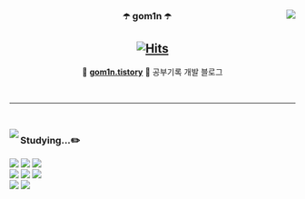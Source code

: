 <div align="center">
  
  <img align="right" src="https://github-readme-stats.vercel.app/api?username=gom1n&show_icons=true&theme=dracula&hide="/>
 
  ### ☂️ gom1n ☂️
 
[![Hits](https://hits.seeyoufarm.com/api/count/incr/badge.svg?url=https%3A%2F%2Fgithub.com%2Fgom1n&count_bg=%23000000&title_bg=%239829E9&icon=bilibili.svg&icon_color=%23FFFFFF&title=hits&edge_flat=false)](https://hits.seeyoufarm.com)
 ---

🍏 [**gom1n.tistory**](https://gom1n.tistory.com/) 🍏 공부기록 개발 블로그

 
 <br>
 
</div>
  
 ---
 
 <br>
 
<a href="https://suave-lilac-075.notion.site/b1ac3609f8a946c3a1939b5d46211e44?v=cc0f75ec13e54868a33bb57336fb9ee8"><img align="left" src="https://github-readme-stats.vercel.app/api/top-langs/?username=gom1n&theme=dracula&exclude_repo=Computer-Science-Engineering&layout=compact&langs_count=10"/></a>
 
<div align="left">
 
### Studying...✏️
<!--<img src="https://img.shields.io/badge/React-61DAFB?style=flat-square&logo=react&logoColor=white"/>-->
<!--<img src="https://img.shields.io/badge/Firebase-FFCA28?style=flat-square&logo=firebase&logoColor=white"/>-->
<!--<img src="https://img.shields.io/badge/React Native-61DAFB?style=flat-square&logo=react&logoColor=white"/>-->

<!--<br>-->
<img src="https://img.shields.io/badge/C++-00599C?style=flat-square&logo=C%2B%2B&logoColor=white"/></a>
<img src="https://img.shields.io/badge/Java-007396?style=flat-square&logo=java&logoColor=white"/></a>
<img src="https://img.shields.io/badge/Swift-FA7343?style=flat-square&logo=swift&logoColor=white"/></a>
<br>
<img src="https://img.shields.io/badge/Eclipse-2C2255?style=flat-square&logo=eclipse&logoColor=white"/>
<img src="https://img.shields.io/badge/AndroidStudio-3DDC84?style=flat-square&logo=androidstudio&logoColor=white"/>
<img src="https://img.shields.io/badge/XCode-147EFB?style=flat-square&logo=xcode&logoColor=white"/>
<br>
<img src="https://img.shields.io/badge/GitHub-181717?style=flat-square&logo=github&logoColor=white"/>
<img src="https://img.shields.io/badge/Notion-000000?style=flat-square&logo=notion&logoColor=white"/>
<!--<img src="https://img.shields.io/badge/JavaScript-F7DF1E?style=flat-square&logo=javascript&logoColor=white"/></a>-->
<!--<img src="https://img.shields.io/badge/Kotlin-0095D5?style=flat-square&logo=kotlin&logoColor=white"/></a>-->

<!--<img src="https://img.shields.io/badge/Go-00ADD8?style=flat-square&logo=go&logoColor=white"/>-->
<br>
<!--<img src="https://img.shields.io/badge/VisualStudioCode-007ACC?style=flat-square&logo=visualstudiocode&logoColor=white"/>-->


<!--<img src="https://img.shields.io/badge/Figma-F24E1E?style=flat-square&logo=figma&logoColor=white"/>-->

